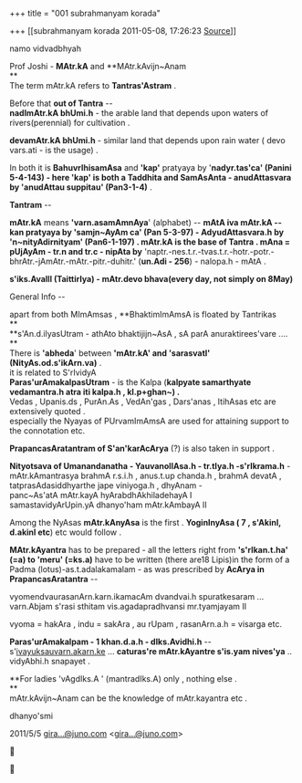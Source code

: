 +++
title = "001 subrahmanyam korada"

+++
[[subrahmanyam korada	2011-05-08, 17:26:23 [Source](https://groups.google.com/g/bvparishat/c/MqWXackYDiE)]]



namo vidvadbhyah  
  
Prof Joshi - **MAtr.kA** and **MAtr.kAvijn\~Anam  
**  
The term mAtr.kA refers to **Tantras'Astram** .  
  
Before that **out of Tantra** --  
**nadImAtr.kA bhUmi.h** - the arable land that depends upon waters of rivers(perennial) for cultivation .  
  
**devamAtr.kA bhUmi.h** - similar land that depends upon rain water ( devo vars.ati - is the usage) .  
  
In both it is **BahuvrIhisamAsa** and **'kap'** pratyaya by '**nadyr.tas'ca' (Panini 5-4-143) - here 'kap' is both a Taddhita and SamAsAnta - anudAttasvara by 'anudAttau suppitau' (Pan3-1-4)** .  
  
**Tantram** --  
  
**mAtr.kA** means **'varn.asamAmnAya**' (alphabet) -- **mAtA iva mAtr.kA -- kan pratyaya by 'samjn\~AyAm ca' (Pan 5-3-97) - AdyudAttasvara.h by 'n\~nityAdirnityam' (Pan6-1-197) . mAtr.kA is the base of Tantra . mAna = pUjAyAm - tr.n and tr.c - nipAta by** 'naptr.-nes.t.r.-tvas.t.r.-hotr.-potr.-bhrAtr.-jAmAtr.-mAtr.-pitr.-duhitr.' (**un.Adi - 256**) - nalopa.h - mAtA .  
  
**s'iks.AvallI (TaittirIya) - mAtr.devo bhava(every day, not simply on 8May)**  
  
General Info --  
  
apart from both MImAmsas , **BhaktimImAmsA is floated by Tantrikas  
**  
**s'An.d.ilyasUtram - athAto bhaktijijn\~AsA , sA parA anuraktirees'vare ....  
**  
There is **'abheda**' between **'mAtr.kA' and 'sarasvatI' (NityAs.od.s'ikArn.va)** .  
it is related to S'rIvidyA  
**Paras'urAmakalpasUtram** - is the Kalpa (**kalpyate samarthyate vedamantra.h atra iti kalpa.h , kl.p+ghan\~) .**  
Vedas , Upanis.ds , PurAn.As , VedAn'gas , Dars'anas , ItihAsas etc are extensively quoted .  
especially the Nyayas of PUrvamImAmsA are used for attaining support to the connotation etc.  
  
**PrapancasAratantram of S'an'karAcArya** (?) is also taken in support .  
  
**Nityotsava of Umanandanatha - YauvanollAsa.h - tr.tIya.h -s'rIkrama.h** -  
mAtr.kAmantrasya brahmA r.s.i.h , anus.t.up chanda.h , brahmA devatA , tatprasAdasiddhyarthe jape viniyoga.h , dhyAnam -  
panc\~As'atA mAtr.kayA hyArabdhAkhiladehayA I  
samastavidyArUpin.yA dhanyo'ham mAtr.kAmbayA II  
  
Among the NyAsas **mAtr.kAnyAsa** is the first . **YoginInyAsa ( 7 , s'AkinI, d.akinI etc**) etc would follow .  
  
**MAtr.kAyantra** has to be prepared - all the letters right from **'s'rIkan.t.ha' (=a) to 'meru' (=ks.a)** have to be written (there are18 Lipis)in the form of a Padma (lotus)-as.t.adalakamalam - as was prescribed by **AcArya in PrapancasAratantra** --  
  
vyomendvaurasanArn.karn.ikamacAm dvandvai.h spuratkesaram ...  
varn.Abjam s'rasi sthitam vis.agadapradhvansi mr.tyamjayam II  
  
vyoma = hakAra , indu = sakAra , au rUpam , rasanArn.a.h = visarga
etc.  
  
**Paras'urAmakalpam - 1 khan.d.a.h - dIks.Avidhi.h** --  
s'[ivayuksauvarn.akarn.ke](http://ivayuksauvarn.akarn.ke) ... **caturas're mAtr.kAyantre s'is.yam nives'ya** .. vidyAbhi.h snapayet .  
  
**For ladies 'vAgdIks.A ' (mantradIks.A) only , nothing else .  
**  
mAtr.kAvijn\~Anam can be the knowledge of mAtr.kayantra etc .  
  
dhanyo'smi  
  
  

2011/5/5 [gira...@juno.com]() \<[gira...@juno.com]()\>





